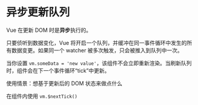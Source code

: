 # 异步更新队列

Vue 在更新 DOM 时是**异步**执行的。

只要侦听到数据变化，Vue 将开启一个队列，并缓冲在同一事件循环中发生的所有数据变更。如果同一个 watcher 被多次触发，只会被推入到队列中一次。

当你设置 `vm.someData = 'new value'`，该组件不会立即重新渲染。当刷新队列时，组件会在下一个事件循环“tick”中更新。

使用情景：想基于更新后的 DOM 状态来做点什么

在组件内使用 `vm.$nextTick()`